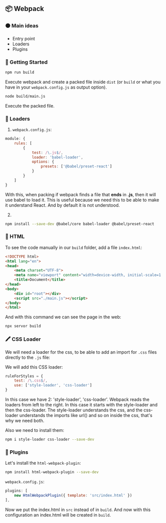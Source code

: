 ## 📦 Webpack

### 🟠 Main ideas
- Entry point
- Loaders
- Plugins

### 🚀 Getting Started

```bash
npm run build
```
Execute webpack and create a packed file inside `dist` (or `build` or what you have in your `webpack.config.js` as output option).


```bash
node build/main.js
```
Execute the packed file.

### 🔫 Loaders
1. `webpack.config.js`:
```js
module: {
    rules: [
        {
            test: /\.js$/,
            loader: 'babel-loader',
            options: {
                presets: ['@babel/preset-react']
            }
        }
    ]
}
```
With this, when packing if webpack finds a file that **ends** in **.js**, then it will use babel to load it. This is useful because we need this to be able to make it understand React. And by default it is not understood.

2. 
```bash
npm install --save-dev @babel/core babel-loader @babel/preset-react
```

### 📎 HTML
To see the code manually in our `build` folder, add a file `index.html`:
```html
<!DOCTYPE html>
<html lang="en">
<head>
    <meta charset="UTF-8">
    <meta name="viewport" content="width=device-width, initial-scale=1.0">
    <title>Document</title>
</head>
<body>
    <div id="root"></div>
    <script src="./main.js"></script>
</body>
</html>
```

And with this command we can see the page in the web:
```bash
npx servor build
```

### 🖍️ CSS Loader

We will need a loader for the css, to be able to add an import for `.css` files directly to the `.js` file:

We will add this CSS loader: 
```js
ruleForStyles = {
    test: /\.css$/,
    use: ['style-loader', 'css-loader']
}
```
In this case we have 2: 'style-loader', 'css-loader'. Webpack reads the loaders from left to the right. In this case it starts with the style-loader and then the css-loader. The style-loader understands the css, and the css-loader understands the imports like url() and so on inside the css, that's why we need both.

Also we need to install them:
```bash
npm i style-loader css-loader --save-dev
```

### 🧩 Plugins
Let's install the `html-webpack-plugin`:
```bash
npm install html-webpack-plugin --save-dev
```
`webpack.config.js`:
```js
plugins: [
    new HtmlWebpackPlugin({ template: 'src/index.html' })
],
```
Now we put the index.html in `src` instead of in `build`. And now with this configuration an index.html will be created in `build`.